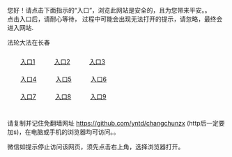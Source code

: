 您好！请点击下面指示的“入口”，浏览此网站是安全的，且为您带来平安。。 <br/>
点击入口后，请耐心等待， 过程中可能会出现无法打开的提示，请忽略，最终会进入网站. </br>

法轮大法在长春<br/>
<div style="padding:10px"><a style="margin:20px" target="_blank" href="https://d1pwwk6s4apakr.cloudfront.net/2Qpsp?ykqffzqx" id="ccLink1" rel="nofollow">入口1</a> <a target="_blank" style="margin:20px" href="https://dax6pt22r3fhk.cloudfront.net/2Qpsp?jzhskv" id="ccLink2" rel="nofollow">入口2</a> <a style="margin:20px" target="_blank" href="https://du0viwo4qkx8e.cloudfront.net/2Qpsp?pvjjtayq" id="ccLink3" rel="nofollow">入口3</a></div>

<div style="padding:10px" ><a style="margin:20px" target="_blank" href="https://d1pwwk6s4apakr.cloudfront.net/2Qpsp?ykqffzqx" id="ccLink4" rel="nofollow">入口4</a> <a style="margin:20px" href="https://dax6pt22r3fhk.cloudfront.net/2Qpsp?jzhskv" target="_blank" id="ccLink5" rel="nofollow">入口5</a> <a style="margin:20px" href="https://du0viwo4qkx8e.cloudfront.net/2Qpsp?pvjjtayq" target="_blank" id="ccLink6" rel="nofollow">入口6</a></div>

<div style="padding:10px"><a style="margin:20px" target="_blank" href="https://d1pwwk6s4apakr.cloudfront.net/2Qpsp?ykqffzqx" id="ccLink7" rel="nofollow">入口7</a> <a style="margin:20px" href="https://dax6pt22r3fhk.cloudfront.net/2Qpsp?jzhskv" target="_blank" id="ccLink8" rel="nofollow">入口8</a> <a style="margin:20px" target="_blank" href="https://du0viwo4qkx8e.cloudfront.net/2Qpsp?pvjjtayq" id="ccLink9" rel="nofollow">入口9</a></div>

<br/>



请复制并记住免翻墙网址 https://github.com/yntd/changchunzx (http后一定要加s)，在电脑或手机的浏览器均可访问。。<br/>

微信如提示停止访问该网页，须先点击右上角，选择浏览器打开。
